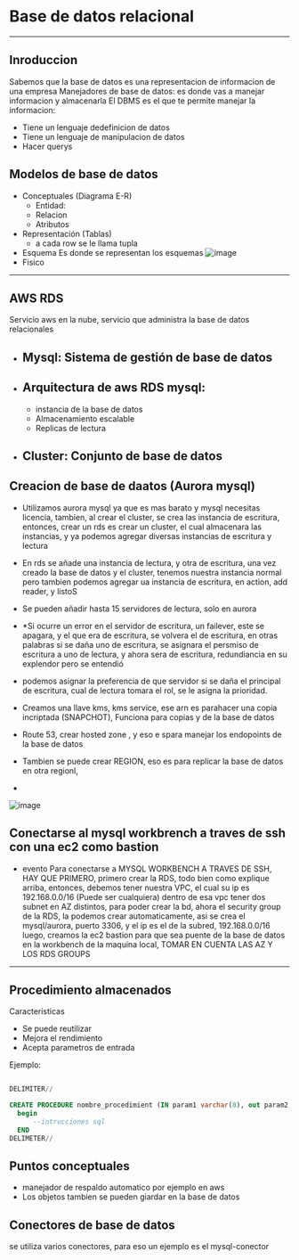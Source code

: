 # Base de datos relacional
---
## Inroduccion
Sabemos que la base de datos es una representacion de informacion de una empresa
Manejadores de base de datos: es donde vas a manejar informacion y almacenarla
El DBMS es el que te permite manejar la informacion:
  - Tiene un lenguaje dedefinicion de datos
  - Tiene un lenguaje de manipulacion de datos
  - Hacer querys

## Modelos de base de datos
- Conceptuales (Diagrama E-R)
    - Entidad: 
    - Relacion
    - Atributos
- Representación (Tablas)
    - a cada row se le llama tupla
- Esquema Es donde se representan los esquemas
  ![image](https://github.com/user-attachments/assets/7a6fbc67-919b-4bc0-91c2-1beb718701a6)
- Fisico
---
## AWS RDS 
Servicio aws en la nube, servicio que administra la base de datos relacionales
  - ## Mysql:   Sistema de gestión de base de datos
  - ## Arquitectura de aws RDS mysql:
      - instancia de la base de datos
      - Almacenamiento escalable
      - Replicas de lectura
  - ## Cluster: Conjunto de base de datos
## Creacion de base de daatos (Aurora mysql)
  - Utilizamos aurora mysql ya que es mas barato y mysql necesitas licencia, tambien, al crear el cluster, se crea las instancia de escritura, entonces, crear un rds es crear un cluster, el cual almacenara las instancias, y ya podemos agregar diversas instancias de escritura y lectura

  - En rds se añade una instancia de lectura, y otra de escritura, una vez creado la base de datos y el cluster, tenemos nuestra instancia normal pero tambien podemos agregar ua instancia de escritura, en action, add reader, y listoS
  - Se pueden añadir hasta 15 servidores de lectura, solo en aurora
  - *Si ocurre un error en el servidor de escritura, un failever, este se apagara, y el que era de escritura, se volvera el de escritura, en otras palabras si se daña uno de escritura, se asignara el persmiso de escritura a uno de lectura, y ahora sera de escritura, redundiancia en su explendor pero se entendió
  - podemos asignar la preferencia de que servidor si se daña el principal de escritura, cual de lectura tomara el rol, se le asigna la prioridad.
  - Creamos una llave kms, kms service, ese arn es parahacer una copia incriptada (SNAPCHOT), Funciona para copias y de la base de datos
  - Route 53, crear hosted zone , y eso e spara manejar los endopoints de la base de datos
  - Tambien se puede crear REGION, eso es para replicar la base de datos en otra regionl, 
  - 
![image](https://github.com/user-attachments/assets/f963d15d-c3b0-4efc-b47e-06e8a6b0ffb0)


## Conectarse al mysql workbrench a traves de ssh con una ec2 como bastion
- evento
Para conectarse a MYSQL WORKBENCH A TRAVES DE SSH, HAY QUE PRIMERO, primero crear la RDS, todo bien como explique arriba, entonces, debemos tener nuestra VPC, el cual su ip es 192.168.0.0/16 (Puede ser cualquiera) dentro de esa vpc tener dos subnet en AZ distintos, para poder crear la bd, ahora el security group de la RDS, la podemos crear automaticamente, asi se crea el mysql/aurora, puerto 3306, y el ip es el de la subred, 192.168.0.0/16 luego, creamos la ec2 bastion para que sea puente de la base de datos en la workbench de la maquina local, TOMAR EN CUENTA LAS AZ Y LOS RDS GROUPS
---

## Procedimiento almacenados
Caracteristicas
- Se puede reutilizar
- Mejora el rendimiento
- Acepta parametros de entrada

Ejemplo:
```sql

DELIMITER//

CREATE PROCEDURE nombre_procedimient (IN param1 varchar(8), out param2 varchar(8))
  begin
      --intrucciones sql
  END
DELIMETER//
```

## Puntos conceptuales
- manejador de respaldo automatico por ejemplo en aws
- Los objetos tambien se pueden giardar en la base de datos

## Conectores de base de datos
se utiliza varios conectores, para eso un ejemplo es el mysql-conector


